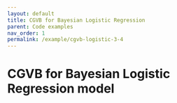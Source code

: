 ```yaml
---
layout: default
title: CGVB for Bayesian Logistic Regression
parent: Code examples
nav_order: 1
permalink: /example/cgvb-logistic-3-4
---
```


# CGVB for Bayesian Logistic Regression model


